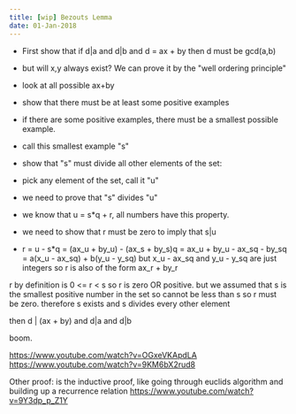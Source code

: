 ```yaml
---
title: [wip] Bezouts Lemma
date: 01-Jan-2018
---
```


- First show that if d|a and d|b and d = ax + by then d must be gcd(a,b)

- but will x,y  always exist? We can prove it by the "well ordering principle"

- look at all possible ax+by

- show that there must be at least some positive examples

- if there are some positive examples, there must be a smallest possible example.

- call this smallest example "s"

- show that "s" must divide all other elements of the set:

- pick any element of the set, call it "u"

- we need to prove that "s" divides "u"

- we know that u = s*q + r, all numbers have this property.

- we need to show that r must be zero to imply that s|u

- r = u - s*q
= (ax_u + by_u) - (ax_s + by_s)q
= ax_u + by_u - ax_sq - by_sq
= a(x_u - ax_sq) + b(y_u  - y_sq)
 but x_u - ax_sq and y_u  - y_sq are just integers
 so r is also of the form ax_r + by_r
 
 r by definition is 0 <= r < s
 so r is zero OR positive. 
 but we assumed that s is the smallest positive number in the set so cannot be less than s
so r must be zero.
therefore s exists and s divides every other element

then d | (ax + by) and d|a and d|b 

boom.

https://www.youtube.com/watch?v=OGxeVKApdLA
https://www.youtube.com/watch?v=9KM6bX2rud8

Other proof: is the inductive proof, like going through euclids algorithm and building up a recurrence relation
https://www.youtube.com/watch?v=9Y3dp_p_Z1Y



